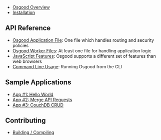 - [Osgood Overview](Osgood-Overview)
- [Installation](Installation)

## API Reference

- [Osgood Application File](Osgood-Application-File): One file which handles routing and security policies
- [Osgood Worker Files](Osgood-Worker-Files): At least one file for handling application logic
- [JavaScript Features](JavaScript-Features): Osgood supports a different set of features than web browsers
- [Command Line Usage](Command-Line-Usage): Running Osgood from the CLI

## Sample Applications

- [App #1: Hello World](Hello-World-App)
- [App #2: Merge API Requests](GitHub-API-Merge-App)
- [App #3: CouchDB CRUD](CouchDB-CRUD-App)

## Contributing

- [Building / Compiling](Building)
